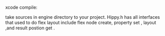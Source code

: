 xcode compile:

take sources in engine directory to your project.
Hippy.h has all interfaces that used to do flex layout
include flex node create, property set , layout ,and
result postion get .
